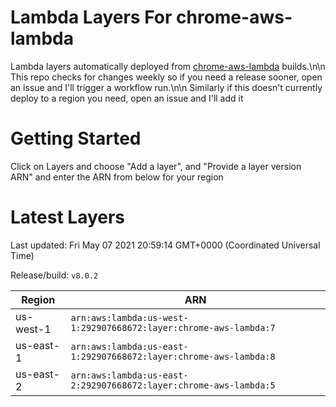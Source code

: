 # Lambda Layers For chrome-aws-lambda
Lambda layers automatically deployed from [chrome-aws-lambda](https://github.com/alixaxel/chrome-aws-lambda) builds.\n\n
This repo checks for changes weekly so if you need a release sooner, open an issue and I'll trigger a workflow run.\n\n
Similarly if this doesn't currently deploy to a region you need, open an issue and I'll add it
# Getting Started 
Click on Layers and choose "Add a layer", and "Provide a layer version ARN" and enter the ARN from below for your region
# Latest Layers
Last updated: Fri May 07 2021 20:59:14 GMT+0000 (Coordinated Universal Time)

Release/build: `v8.0.2`
    
| Region | ARN |
| --- | --- |
| us-west-1 | `arn:aws:lambda:us-west-1:292907668672:layer:chrome-aws-lambda:7` |
| us-east-1 | `arn:aws:lambda:us-east-1:292907668672:layer:chrome-aws-lambda:8` |
| us-east-2 | `arn:aws:lambda:us-east-2:292907668672:layer:chrome-aws-lambda:5` |